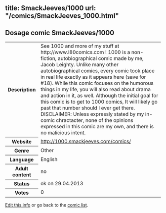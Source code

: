title: SmackJeeves/1000
url: "/comics/SmackJeeves_1000.html"
---
Dosage comic SmackJeeves/1000
-----------------------------------------

<p id="msg"></p>
<script type="text/javascript">
if (window.location.search === '?edit_info_mail=sent_ok') {
  var elem = document.getElementById("msg");
  elem.innerHTML = 'Edited information sucessfully sent for review, which is usually done daily. Thanks!';
  elem.className = 'ok';
}
</script>
<table class="comicinfo">
<tr>
<th>Description</th><td>See 1000 and more of my stuff at http://www.l80comics.com ! 1000 is a non-fiction, autobiographical comic made by me, Jacob Leighty. Unlike many other autobiographical comics, every comic took place in real life exactly as it appears here (save for #18). While this comic focuses on the humorous things in my life, you will also read about drama and action in it, as well. Although the initial goal for this comic is to get to 1000 comics, It will likely go past that number should I ever get there. DISCLAIMER: Unless expressly stated by my in-comic chractacter, none of the opinions expressed in this comic are my own, and there is no malicious intent.</td>
</tr>
<tr>
<th>Website</th><td><a href="http://1000.smackjeeves.com/comics/">http://1000.smackjeeves.com/comics/</a></td>
</tr>
<tr>
<th>Genre</th><td>Other</td>
</tr>
<tr>
<th>Language</th><td>English</td>
</tr>
<tr>
<th>Adult content</th><td>no</td>
</tr>
<tr>
<th>Status</th><td>ok on 29.04.2013</td>
</tr>
<tr>
<th>Votes</th><td>0</td>
</tr>
</table>

[Edit this info](SmackJeeves_1000_edit.html) or go back to the [comic list](../comic-index.html).
